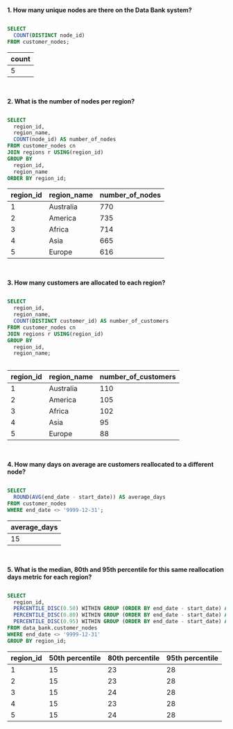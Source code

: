 **1. How many unique nodes are there on the Data Bank system?**

```` sql

SELECT 
  COUNT(DISTINCT node_id)
FROM customer_nodes;

````

| count |
| ----- |
| 5     |

<br/>

**2. What is the number of nodes per region?**

```` sql

SELECT 
  region_id, 
  region_name, 
  COUNT(node_id) AS number_of_nodes
FROM customer_nodes cn
JOIN regions r USING(region_id)
GROUP BY 
  region_id, 
  region_name
ORDER BY region_id;

````

| region_id | region_name | number_of_nodes |
| --------- | ----------- | --------------- |
| 1         | Australia   | 770             |
| 2         | America     | 735             |
| 3         | Africa      | 714             |
| 4         | Asia        | 665             |
| 5         | Europe      | 616             |

<br/>

**3. How many customers are allocated to each region?**

```` sql

SELECT 
  region_id, 
  region_name, 
  COUNT(DISTINCT customer_id) AS number_of_customers
FROM customer_nodes cn
JOIN regions r USING(region_id)
GROUP BY 
  region_id, 
  region_name;
 
````

| region_id | region_name | number_of_customers |
| --------- | ----------- | ------------------- |
| 1         | Australia   | 110                 |
| 2         | America     | 105                 |
| 3         | Africa      | 102                 |
| 4         | Asia        | 95                  |
| 5         | Europe      | 88                  |

<br/>

**4. How many days on average are customers reallocated to a different node?**

```` sql

SELECT 
  ROUND(AVG(end_date - start_date)) AS average_days
FROM customer_nodes
WHERE end_date <> '9999-12-31';

````

| average_days |
| ------------ |
| 15           |

<br/>

**5. What is the median, 80th and 95th percentile for this same reallocation days metric for each region?**

```` sql

SELECT
  region_id,
  PERCENTILE_DISC(0.50) WITHIN GROUP (ORDER BY end_date - start_date) AS "50th percentile",
  PERCENTILE_DISC(0.80) WITHIN GROUP (ORDER BY end_date - start_date) AS "80th percentile",
  PERCENTILE_DISC(0.95) WITHIN GROUP (ORDER BY end_date - start_date) AS "95th percentile"
FROM data_bank.customer_nodes
WHERE end_date <> '9999-12-31'
GROUP BY region_id;

````

| region_id | 50th percentile | 80th percentile | 95th percentile |
| --------- | --------------- | --------------- | --------------- |
| 1         | 15              | 23              | 28              |
| 2         | 15              | 23              | 28              |
| 3         | 15              | 24              | 28              |
| 4         | 15              | 23              | 28              |
| 5         | 15              | 24              | 28              |
